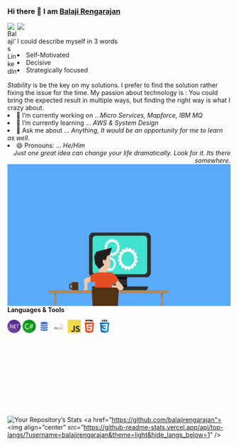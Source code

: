 ### Hi there 👋 I am <a href="mailto:balaji.rengarajan@outlook.com">Balaji Rengarajan</a>
<a href="https://www.linkedin.com/in/brenga/">
  <img align="left" alt="Balaji's LinkedIn" width="22px" src="https://raw.githubusercontent.com/peterthehan/peterthehan/master/assets/linkedin.svg" />
</a>
<img src="https://komarev.com/ghpvc/?username=balajirengarajan" />
<!--
![Hits](https://hitcounter.pythonanywhere.com/count/tag.svg?url=https://github.com/Tanu-N-Prabhu/Python)
-->

I could describe myself in 3 words
<li>Self-Motivated</li>
<li>Decisive</li>
<li>Strategically focused</li> 

<br />
<I>Stability</I> is be the key on my solutions. I prefer to find the solution rather fixing the issue for the time. My passion about technology is : You could bring the expected result in multiple ways, but finding the right way is what I crazy about.


<li> 🔭 I’m currently working on ...<I>Micro Services, Mapforce, IBM MQ </I> </li>
        <li> 🌱 I’m currently learning ... <I>AWS & System Design </I> </li>
        <li> 💬 Ask me about ... <I>Anything, It would be an opportunity for me to learn as well. </I> </li>
        <li> 😄 Pronouns: ... <I>He/Him </I> </li>

<div align="right"><I>Just one great idea can change your life dramatically. Look for it. Its there somewhere.</I></div>
        <img align="right" alt="GIF" src="https://github.com/balajirengarajan/balajirengarajan/blob/main/Master.gif" width="550" height="320" />


<br />

<b>**Languages & Tools**</b>

<code><img height="30" src="https://raw.githubusercontent.com/github/explore/80688e429a7d4ef2fca1e82350fe8e3517d3494d/topics/dotnet/dotnet.png"></code>
<code><img height="30" src="https://raw.githubusercontent.com/github/explore/80688e429a7d4ef2fca1e82350fe8e3517d3494d/topics/csharp/csharp.png"></code>
<code><img height="30" src="https://raw.githubusercontent.com/github/explore/80688e429a7d4ef2fca1e82350fe8e3517d3494d/topics/sql/sql.png"></code>
<code><img height="30" src="https://raw.githubusercontent.com/github/explore/80688e429a7d4ef2fca1e82350fe8e3517d3494d/topics/mysql/mysql.png"></code>
<code><img height="30" src="https://raw.githubusercontent.com/github/explore/80688e429a7d4ef2fca1e82350fe8e3517d3494d/topics/javascript/javascript.png"></code>
<code><img height="30" src="https://raw.githubusercontent.com/github/explore/80688e429a7d4ef2fca1e82350fe8e3517d3494d/topics/html/html.png"></code>
<code><img height="30" src="https://raw.githubusercontent.com/github/explore/80688e429a7d4ef2fca1e82350fe8e3517d3494d/topics/css/css.png"></code>



<br /><br /> <br /> <br /> <br /> <br /> <br /> <br /> <br /> <br />
![Your Repository’s Stats](https://github-readme-stats.vercel.app/api?username=balajirengarajan&show_icons=true)
<a href=”https://github.com/balajirengarajan">
 <img align=”center” src=”https://github-readme-stats.vercel.app/api/top-langs/?username=balajirengarajan&theme=light&hide_langs_below=1" />
</a>
<!--
![Your Repository's Stats](https://github-readme-stats.vercel.app/api/top-langs/?username=balajirengarajan=blue-green)

**balajirengarajan/balajirengarajan** is a ✨ _special_ ✨ repository because its `README.md` (this file) appears on your GitHub profile.

Here are some ideas to get you started:


-->
